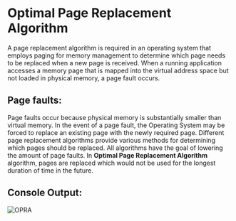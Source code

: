 # Optimal Page Replacement Algorithm
A page replacement algorithm is required in an operating system that employs paging for memory management to determine which page needs to be replaced when a new page is received.
When a running application accesses a memory page that is mapped into the virtual address space but not loaded in physical memory, a page fault occurs. 
## Page faults: 
Page faults occur because physical memory is substantially smaller than virtual memory. In the event of a page fault, the Operating System may be forced to replace an existing page with the newly required page. Different page replacement algorithms provide various methods for determining which pages should be replaced. All algorithms have the goal of lowering the amount of page faults.
In **Optimal Page Replacement Algorithm** algorithm, pages are replaced which would not be used for the longest duration of time in the future.
## Console Output: 
![OPRA](https://user-images.githubusercontent.com/69696459/126537327-f7a9fb03-0cd3-43a5-a5e1-600eaf595aaf.PNG)


